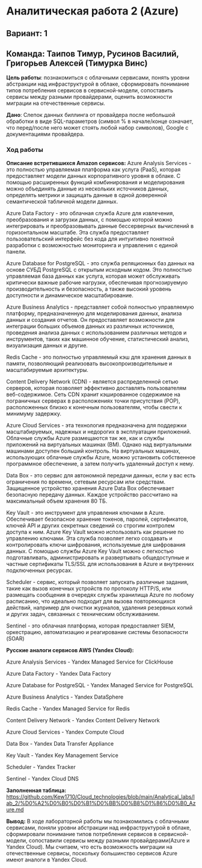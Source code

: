 # Аналитическая работа 2 (Azure)
## Вариант: 1
## Команда: Таипов Тимур, Русинов Василий, Григорьев Алексей (Тимурка Винс)
**Цель работы**: познакомиться с облачными сервисами, понять уровни абстракции над инфраструктурой в облаке, сформировать понимание типов потребления сервисов в сервисной-модели, сопоставить сервисы между разными провайдерами, оценить возможности миграции на отечественные сервисы.

**Дано**: Слепок данных биллинга от провайдера после небольшой обработки в виде SQL-параметров (символ % в начале/конце означает, что перед/после него может стоять любой набор символов), Google с документациями провайдера.

### Ход работы

**Описание встретившихся Amazon сервисов:**
Azure Analysis Services - это полностью управляемая платформа как услуга (PaaS), которая предоставляет модели данных корпоративного уровня в облаке. С помощью расширенных функций комбинирования и моделирования можно объединять данные из нескольких источников данных, определять метрики и защищать данные в одной доверенной семантической табличной модели данных.

Azure Data Factory - это облачная служба Azure для извлечения, преобразования и загрузки данных, с помощью которой можно интегрировать и преобразовывать данные бессерверных вычислений в горизонтальном масштабе. Эта служба предоставляет пользовательский интерфейс без кода для интуитивно понятной разработки с возможностью мониторинга и управления с единой панели.

Azure Database for PostgreSQL - это служба реляционных баз данных на основе СУБД PostgreSQL с открытым исходным кодом. Это полностью управляемая база данных как услуга, которая может обслуживать критически важные рабочие нагрузки, обеспечивая прогнозируемую производительность и безопасность, а также высокий уровень доступности и динамическое масштабирование.

Azure Business Analytics - представляет собой полностью управляемую платформу, предназначенную для моделирования данных, анализа данных и создания отчетов. Он предоставляет возможности для интеграции больших объемов данных из различных источников, проведения анализа данных с использованием различных методов и инструментов, таких как машинное обучение, статистический анализ, визуализация данных и другие.

Redis Cache - это полностью управляемый кэш для хранения данных в памяти, позволяющий реализовать высокопроизводительные и масштабируемые архитектуры.

Content Delivery Network (CDN) - является распределенной сетью серверов, которая позволяет эффективно доставлять пользователям веб-содержимое. Сеть CDN хранит кэшированное содержимое на пограничных серверах в расположениях точки присутствия (POP), расположенных близко к конечным пользователям, чтобы свести к минимуму задержку.

Azure Cloud Services - эта технология предназначена для поддержки масштабируемых, надежных и недорогих в эксплуатации приложений. Облачные службы Azure размещаются так же, как и службы приложений на виртуальных машинах (ВМ). Однако над виртуальными машинами доступен больший контроль. На виртуальных машинах, использующих облачные службы Azure, можно установить собственное программное обеспечение, а затем получить удаленный доступ к нему.

Data Box - это сервис для автономной передачи данных, если у вас есть ограничения по времени, сетевым ресурсам или средствам. Защищенное устройство хранения Azure Data Box обеспечивает безопасную передачу данных. Каждое устройство рассчитано на максимальный объем хранения 80 ТБ.

Key Vault - это инструмент для управления ключами в Azure. Обеспечивает безопасное хранение токенов, паролей, сертификатов, ключей API и других секретных сведений со строгим контролем доступа к ним. Azure Key Vault можно использовать как решение по управлению ключами. Эта служба позволяет легко создавать и контролировать ключи шифрования, используемые для шифрования данных. С помощью службы Azure Key Vault можно с легкостью подготавливать, администрировать и развертывать общедоступные и частные сертификаты TLS/SSL для использования в Azure и внутренних подключенных ресурсах.

Scheduler - сервис, который позволяет запускать различные задания, такие как вызов конечных устройств по протоколу HTTP/S, или размещать сообщения в очередях службы хранилища Azure по любому расписанию, что идеально подходит для вызова повторяющихся действий, например для очистки журналов, удаления резервных копий и других задач, связанных с техническим обслуживанием.

Sentinel - это облачная платформа, которая предоставляет SIEM, оркестрацию, автоматизацию и реагирование системы безопасности (SOAR)

**Русские аналоги сервисов AWS (Yandex Cloud):**

Azure Analysis Services - Yandex Managed Service for ClickHouse 

Azure Data Factory - Yandex Data Factory 

Azure Database for PostgreSQL - Yandex Managed Service for PostgreSQL

Azure Business Analytics - Yandex DataSphere 

Redis Cache - Yandex Managed Service for Redis

Content Delivery Network - Yandex Content Delivery Network

Azure Cloud Services - Yandex Compute Cloud 

Data Box - Yandex Data Transfer Appliance

Key Vault - Yandex Key Management Service 

Scheduler - Yandex Tracker 

Sentinel - Yandex Cloud DNS

**Заполненная таблица:**
https://github.com/Kew1710/Cloud_technologies/blob/main/Analytical_labs/lab_2/%D0%A2%D0%B0%D0%B1%D0%BB%D0%B8%D1%86%D0%B0_Azure.md

**Вывод:**
В ходе лабораторной работы мы познакомились с облачными сервисами, поняли уровни абстракции над инфраструктурой в облаке, сформировали понимание типов потребления сервисов в сервисной-модели, сопоставили сервисы между разными провайдерами(Azure и Yandex Cloud). Мы считаем, что есть возможность миграции на отечественные сервисы, поскольку большинство сервисов Azure имеют аналоги в Yandex Cloud.
